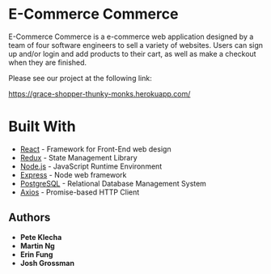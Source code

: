 # E-Commerce Commerce

E-Commerce Commerce is a e-commerce web application designed by a team of four software engineers to sell a variety of websites.
Users can sign up and/or login and add products to their cart, as well as make a checkout when they are finished.

Please see our project at the following link:

https://grace-shopper-thunky-monks.herokuapp.com/

# Built With

- [React](https://reactjs.org/) - Framework for Front-End web design
- [Redux](https://redux.js.org/) - State Management Library
- [Node.js](https://nodejs.org/en/) - JavaScript Runtime Environment
- [Express](https://expressjs.com/) - Node web framework
- [PostgreSQL](https://www.postgresql.org/) - Relational Database Management System
- [Axios](https://www.npmjs.com/package/axios) - Promise-based HTTP Client

## Authors

- **Pete Klecha**
- **Martin Ng**
- **Erin Fung**
- **Josh Grossman**
